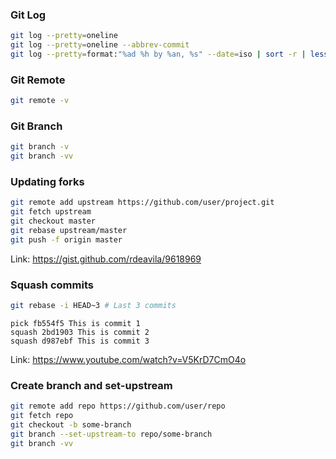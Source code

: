### Git Log

```sh
git log --pretty=oneline
git log --pretty=oneline --abbrev-commit
git log --pretty=format:"%ad %h by %an, %s" --date=iso | sort -r | less
```

### Git Remote

```sh
git remote -v
```

### Git Branch

```sh
git branch -v
git branch -vv
```

### Updating forks

```sh
git remote add upstream https://github.com/user/project.git
git fetch upstream
git checkout master
git rebase upstream/master
git push -f origin master
```

Link: https://gist.github.com/rdeavila/9618969

### Squash commits

```sh
git rebase -i HEAD~3 # Last 3 commits
```

```
pick fb554f5 This is commit 1
squash 2bd1903 This is commit 2
squash d987ebf This is commit 3
```

Link: https://www.youtube.com/watch?v=V5KrD7CmO4o

### Create branch and set-upstream

```sh
git remote add repo https://github.com/user/repo
git fetch repo
git checkout -b some-branch
git branch --set-upstream-to repo/some-branch
git branch -vv
```
